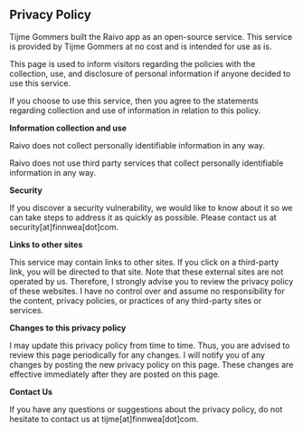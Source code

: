 ## Privacy Policy

Tijme Gommers built the Raivo app as an open-source service. This service is provided by Tijme Gommers at no cost and is intended for use as is.

This page is used to inform visitors regarding the policies with the collection, use, and disclosure of personal information if anyone decided to use this service.

If you choose to use this service, then you agree to the statements regarding collection and use of information in relation to this policy.

**Information collection and use**

Raivo does not collect personally identifiable information in any way.

Raivo does not use third party services that collect personally identifiable information in any way.

**Security**

If you discover a security vulnerability, we would like to know about it so we can take steps to address it as quickly as possible. Please contact us at security[at]finnwea[dot]com.

**Links to other sites**

This service may contain links to other sites. If you click on a third-party link, you will be directed to that site. Note that these external sites are not operated by us. Therefore, I strongly advise you to review the privacy policy of these websites. I have no control over and assume no responsibility for the content, privacy policies, or practices of any third-party sites or services.

**Changes to this privacy policy**

I may update this privacy policy from time to time. Thus, you are advised to review this page periodically for any changes. I will notify you of any changes by posting the new privacy policy on this page. These changes are effective immediately after they are posted on this page.

**Contact Us**

If you have any questions or suggestions about the privacy policy, do not hesitate to contact us at tijme[at]finnwea[dot]com.
